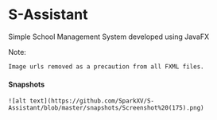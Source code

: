 # S-Assistant
Simple School Management System developed using JavaFX

Note:
```
Image urls removed as a precaution from all FXML files.
```

#### Snapshots
```
![alt text](https://github.com/SparkXV/S-Assistant/blob/master/snapshots/Screenshot%20(175).png)

```

